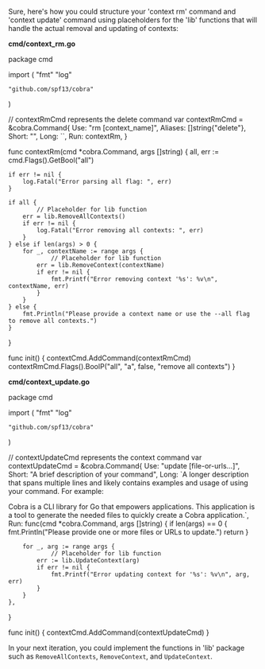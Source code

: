 Sure, here's how you could structure your 'context rm' command and 'context update' command using placeholders for the 'lib' functions that will handle the actual removal and updating of contexts:

**cmd/context_rm.go**

<PlandexBlock lang="go" path="cmd/context_rm.go">
package cmd

import (
	"fmt"
	"log"

	"github.com/spf13/cobra"
)

// contextRmCmd represents the delete command
var contextRmCmd = &cobra.Command{
	Use:     "rm [context_name]",
	Aliases: []string{"delete"},
	Short:   "",
	Long:    ``,
	Run:     contextRm,
}

func contextRm(cmd *cobra.Command, args []string) {
	all, err := cmd.Flags().GetBool("all")

	if err != nil {
		log.Fatal("Error parsing all flag: ", err)
	}

	if all {
	    	// Placeholder for lib function
		err = lib.RemoveAllContexts()
		if err != nil {
			log.Fatal("Error removing all contexts: ", err)
		}
	} else if len(args) > 0 {
		for _, contextName := range args {
	    		// Placeholder for lib function
			err = lib.RemoveContext(contextName)
			if err != nil {
				fmt.Printf("Error removing context '%s': %v\n", contextName, err)
			}
		}
	} else {
		fmt.Println("Please provide a context name or use the --all flag to remove all contexts.")
	}
}

func init() {
	contextCmd.AddCommand(contextRmCmd)
	contextRmCmd.Flags().BoolP("all", "a", false, "remove all contexts")
}
</PlandexBlock>

**cmd/context_update.go**

<PlandexBlock lang="go" path="cmd/context_update.go">
package cmd

import (
	"fmt"
	"log"

	"github.com/spf13/cobra"
)

// contextUpdateCmd represents the context command
var contextUpdateCmd = &cobra.Command{
	Use:   "update [file-or-urls...]",
	Short: "A brief description of your command",
	Long: `A longer description that spans multiple lines and likely contains examples
and usage of using your command. For example:

Cobra is a CLI library for Go that empowers applications.
This application is a tool to generate the needed files
to quickly create a Cobra application.`,
	Run: func(cmd *cobra.Command, args []string) {
		if len(args) == 0 {
			fmt.Println("Please provide one or more files or URLs to update.")
			return
		}

		for _, arg := range args {
	    		// Placeholder for lib function
			err := lib.UpdateContext(arg)
			if err != nil {
				fmt.Printf("Error updating context for '%s': %v\n", arg, err)
			}
		}
	},
}

func init() {
	contextCmd.AddCommand(contextUpdateCmd)
}
</PlandexBlock>

In your next iteration, you could implement the functions in 'lib' package such as `RemoveAllContexts`, `RemoveContext`, and `UpdateContext`.
